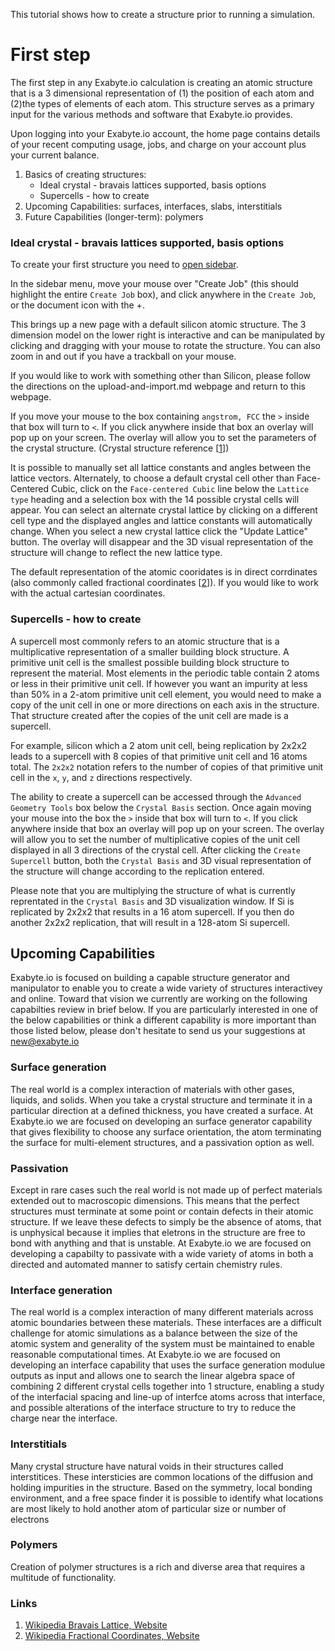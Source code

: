 <!-- by MH -->

This tutorial shows how to create a structure prior to running a simulation.

# First step

The first step in any Exabyte.io calculation is creating an atomic structure that is a 3 dimensional representation of (1) the position of each atom and (2)the types of elements of each atom.  This structure serves as a primary input for the various methods and software that Exabyte.io provides.

Upon logging into your Exabyte.io account, the home page contains details of your recent computing usage, jobs, and charge on your account plus your current balance.

1. Basics of creating structures:
    - Ideal crystal - bravais lattices supported, basis options
    - Supercells - how to create
2. Upcoming Capabilities: surfaces, interfaces, slabs, interstitials
3. Future Capabilities (longer-term): polymers

### Ideal crystal - bravais lattices supported, basis options

To create your first structure you need to [open sidebar](/getting-started/ui-overview/#project-navigation-left-sidebar).

In the sidebar menu, move your mouse over "Create Job" (this should highlight the entire `Create Job` box), and click anywhere in the `Create Job`, or the document icon with the +.

This brings up a new page with a default silicon atomic structure.  The 3 dimension model on the lower right is interactive and can be manipulated by clicking and dragging with your mouse to rotate the structure.  You can also zoom in and out if you have a trackball on your mouse.

If you would like to work with something other than Silicon, please follow the directions on the upload-and-import.md webpage and return to this webpage.

If you move your mouse to the box containing `angstrom, FCC` the `>` inside that box will turn to `<`.  If you click anywhere inside that box an overlay will pop up on your screen.  The overlay will allow you to set the parameters of the crystal structure. (Crystal structure reference [[1](#links)])

It is possible to manually set all lattice constants and angles between the lattice vectors.  Alternately, to choose a default crystal cell other than Face-Centered Cubic, click on the `Face-centered Cubic` line below the `Lattice type` heading and a selection box with the 14 possible crystal cells will appear.  You can select an alternate crystal lattice by clicking on a different cell type and the displayed angles and lattice constants will automatically change.  When you select a new crystal lattice click the "Update Lattice" button.  The overlay will disappear and the 3D visual representation of the structure will change to reflect the new lattice type.

The default representation of the atomic cooridates is in direct corrdinates (also commonly called fractional coordinates [[2](#links)]).  If you would like to work with the actual cartesian coordinates.

### Supercells - how to create

A supercell most commonly refers to an atomic structure that is a multiplicative representation of a smaller building block structure.  A primitive unit cell is the smallest possible building block structure to represent the material.  Most elements in the periodic table contain 2 atoms or less in their primitive unit cell.  If however you want an impurity at less than 50% in a 2-atom primitive unit cell element, you would need to make a copy of the unit cell in one or more directions on each axis in the structure.  That structure created after the copies of the unit cell are made is a supercell.

For example, silicon which a 2 atom unit cell, being replication by 2x2x2 leads to a supercell with 8 copies of that primitive unit cell and 16 atoms total.  The `2x2x2` notation refers to the number of copies of that primitive unit cell in the `x`, `y`, and `z` directions respectively.

The ability to create a supercell can be accessed through the `Advanced Geometry Tools` box below the `Crystal Basis` section.  Once again moving your mouse into the box the  `>` inside that box will turn to `<`.  If you click anywhere inside that box an overlay will pop up on your screen.  The overlay will allow you to set the number of multiplicative copies of the unit cell displayed in all 3 directions of the crystal cell.  After clicking the `Create Supercell` button, both the `Crystal Basis` and 3D visual representation of the structure will change according to the replication entered.

Please note that you are multiplying the structure of what is currently reprentated in the `Crystal Basis` and 3D visualization window.  If Si is replicated by 2x2x2 that results in a 16 atom supercell.  If you then do another 2x2x2 replication, that will result in a 128-atom Si supercell.

## Upcoming Capabilities

<!-- TODO: leave shor list and move content under `other` -->

Exabyte.io is focused on building a capable structure generator and manipulator to enable you to create a wide variety of structures interactivey and online.  Toward that vision we currently are working on the following capabilties review in brief below.  If you are particularly interested in one of the below capabilities or think a different capability is more important than those listed below, please don't hesitate to send us your suggestions at new@exabyte.io

### Surface generation

The real world is a complex interaction of materials with other gases, liquids, and solids.  When you take a crystal structure and terminate it in a particular direction at a defined thickness, you have created a surface.  At Exabyte.io we are focused on developing an surface generator capability that gives flexibility to choose any surface orientation, the atom terminating the surface for multi-element structures, and a passivation option as well.

### Passivation

Except in rare cases such the real world is not made up of perfect materials extended out to macroscopic dimensions.  This means that the perfect structures must terminate at some point or contain defects in their atomic structure.  If we leave these defects to simply be the absence of atoms, that is unphysical because it implies that eletrons in the structure are free to bond with anything and that is unstable.  At Exabyte.io we are focused on developing a capabilty to passivate with a wide variety of atoms in both a directed and automated manner to satisfy certain chemistry rules.

### Interface generation

The real world is a complex interaction of many different materials across atomic boundaries between these materials.  These interfaces are a difficult challenge for atomic simulations as a balance between the size of the atomic system and generality of the system must be maintained to enable reasonable computational times.  At Exabyte.io we are focused on developing an interface capability that uses the surface generation modulue outputs as input and allows one to search the linear algebra space of combining 2 different crystal cells together into 1 structure, enabling a study of the interfacial spacing and line-up of interfce atoms across that interface, and possible alterations of the interface structure to try to reduce the charge near the interface.

### Interstitials

Many crystal structure have natural voids in their structures called interstitices.  These intersticies are common locations of the diffusion and holding impurities in the structure.  Based on the symmetry, local bonding environment, and a free space finder it is possible to identify what locations are most likely to hold another atom of particular size or number of electrons

### Polymers

Creation of polymer structures is a rich and diverse area that requires a multitude of functionality.

### Links

1. [Wikipedia Bravais Lattice, Website](https://en.wikipedia.org/wiki/Bravais_lattice)
2. [Wikipedia Fractional Coordinates, Website](https://en.wikipedia.org/wiki/Fractional_coordinates)

